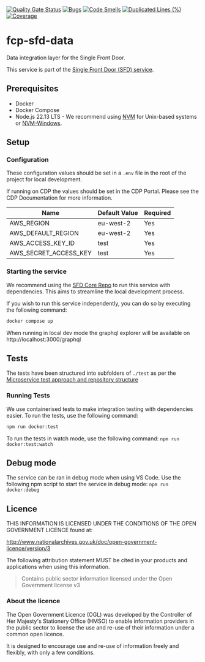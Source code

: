 [![Quality Gate Status](https://sonarcloud.io/api/project_badges/measure?project=DEFRA_fcp-sfd-data&metric=alert_status)](https://sonarcloud.io/summary/new_code?id=DEFRA_fcp-sfd-data)
[![Bugs](https://sonarcloud.io/api/project_badges/measure?project=DEFRA_fcp-sfd-data&metric=bugs)](https://sonarcloud.io/summary/new_code?id=DEFRA_fcp-sfd-data)
[![Code Smells](https://sonarcloud.io/api/project_badges/measure?project=DEFRA_fcp-sfd-data&metric=code_smells)](https://sonarcloud.io/summary/new_code?id=DEFRA_fcp-sfd-data)
[![Duplicated Lines (%)](https://sonarcloud.io/api/project_badges/measure?project=DEFRA_fcp-sfd-data&metric=duplicated_lines_density)](https://sonarcloud.io/summary/new_code?id=DEFRA_fcp-sfd-data)
[![Coverage](https://sonarcloud.io/api/project_badges/measure?project=DEFRA_fcp-sfd-data&metric=coverage)](https://sonarcloud.io/summary/new_code?id=DEFRA_fcp-sfd-data)


# fcp-sfd-data

Data integration layer for the Single Front Door.

This service is part of the [Single Front Door (SFD) service](https://github.com/DEFRA/fcp-sfd-core).

## Prerequisites
- Docker
- Docker Compose
- Node.js 22.13 LTS - We recommend using [NVM](https://github.com/nvm-sh/nvm) for Unix-based systems or [NVM-Windows](https://github.com/coreybutler/nvm-windows).

## Setup

### Configuration

These configuration values should be set in a `.env` file in the root of the project for local development.

If running on CDP the values should be set in the CDP Portal. Please see the CDP Documentation for more information.

| Name | Default Value | Required |
|------|--------------|----------|
| AWS_REGION | eu-west-2 | Yes |
| AWS_DEFAULT_REGION | eu-west-2 | Yes |
| AWS_ACCESS_KEY_ID | test | Yes |
| AWS_SECRET_ACCESS_KEY | test | Yes |

### Starting the service
We recommend using the [SFD Core Repo](https://github.com/DEFRA/fcp-sfd-core) to run this service with dependencies. This aims to streamline the local development process.

If you wish to run this service independently, you can do so by executing the following command:
```bash
docker compose up
```

When running in local dev mode the graphql explorer will be available on http://localhost:3000/graphql

## Tests
The tests have been structured into subfolders of `./test` as per the
[Microservice test approach and repository structure](https://eaflood.atlassian.net/wiki/spaces/FPS/pages/1845396477/Microservice+test+approach+and+repository+structure)

### Running Tests
We use containerised tests to make integration testing with dependencies easier. To run the tests, use the following command:
```bash
npm run docker:test
```

To run the tests in watch mode, use the following command:
`npm run docker:test:watch`

## Debug mode
The service can be ran in debug mode when using VS Code. Use the following npm script to start the service in debug mode: `npm run docker:debug`

## Licence

THIS INFORMATION IS LICENSED UNDER THE CONDITIONS OF THE OPEN GOVERNMENT LICENCE found at:

<http://www.nationalarchives.gov.uk/doc/open-government-licence/version/3>

The following attribution statement MUST be cited in your products and applications when using this information.

> Contains public sector information licensed under the Open Government license v3

### About the licence

The Open Government Licence (OGL) was developed by the Controller of Her Majesty's Stationery Office (HMSO) to enable
information providers in the public sector to license the use and re-use of their information under a common open
licence.

It is designed to encourage use and re-use of information freely and flexibly, with only a few conditions.
